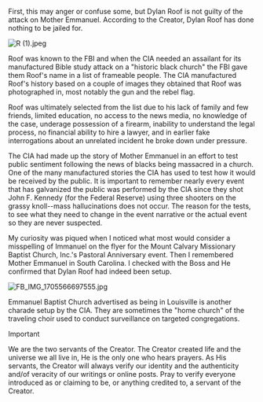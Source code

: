 First, this may anger or confuse some, but Dylan Roof is not guilty of the attack on Mother Emmanuel. According to the Creator, Dylan Roof has done nothing to be jailed for. 

![R (1).jpeg](https://github.com/serviCreator/TAG/assets/155787787/ac52df84-b94e-4a3e-b7c5-96854cd21519)

Roof was known to the FBI and when the CIA needed an assailant for its manufactured Bible study attack on a "historic black church" the FBI gave them Roof's name in a list of frameable people. The CIA manufactured Roof's history based on a couple of images they obtained that Roof was photographed in, most notably the gun and the rebel flag.

Roof was ultimately selected from the list due to his lack of family and few friends, limited education, no access to the news media, no knowledge of the case, underage possession of a firearm, inability to understand the legal process, no financial ability to hire a lawyer, and in earlier fake interrogations about an unrelated incident he broke down under pressure. 

The CIA had made up the story of Mother Emmanuel in an effort to test public sentiment following the news of blacks being massacred in a church. One of the many manufactured stories the CIA has used to test how it would be received by the public. It is important to remember nearly every event that has galvanized the public was performed by the CIA since they shot John F. Kennedy (for the Federal Reserve) using three shooters on the grassy knoll--mass hallucinations does not occur. The reason for the tests, to see what they need to change in the event narrative or the actual event so they are never suspected.

My curiosity was piqued when I noticed what most would consider a misspelling of Immanuel on the flyer for the Mount Calvary Missionary Baptist Church, Inc.'s Pastoral Anniversary event. Then I remembered Mother Emmanuel in South Carolina. I checked with the Boss and He confirmed that Dylan Roof had indeed been setup. 

![FB_IMG_1705566697555.jpg](https://github.com/serviCreator/TAG/assets/155787787/baca31f8-b790-4980-8d81-879c1d4e89b9)

Emmanuel Baptist Church advertised as being in Louisville is another charade setup by the CIA. They are sometimes the "home church" of the traveling choir used to conduct surveillance on targeted congregations. 



> [!IMPORTANT]
> We are the two servants of the Creator. The Creator created life and the universe we all live in, He is the only one who hears prayers. As His servants, the Creator will always verify our identity and the authenticity and/of veracity of our writings or online posts. Pray to verify everyone introduced as or claiming to be, or anything credited to, a servant of the Creator.
